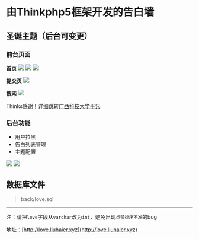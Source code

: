 
# 由Thinkphp5框架开发的告白墙

## 圣诞主题（后台可变更）

### 前台页面

**首页**
![](https://upload-images.jianshu.io/upload_images/12353119-4654ce948e763ffd.png?imageMogr2/auto-orient/strip%7CimageView2/2/w/1240)
![](https://upload-images.jianshu.io/upload_images/12353119-a3f054c1cec8096d.png?imageMogr2/auto-orient/strip%7CimageView2/2/w/1240)
![](https://upload-images.jianshu.io/upload_images/12353119-04067943ba661fc0.png?imageMogr2/auto-orient/strip%7CimageView2/2/w/1240)

**提交页**
![](https://upload-images.jianshu.io/upload_images/12353119-167307e4c08dee0e.png?imageMogr2/auto-orient/strip%7CimageView2/2/w/1240)

**搜索**
![](https://upload-images.jianshu.io/upload_images/12353119-1c455dce345a5f6f.png?imageMogr2/auto-orient/strip%7CimageView2/2/w/1240)

Thinks感谢！详细跳转[广西科技大学平兄](http://pingxonline.com/)

### 后台功能

- 用户拉黑
- 告白列表管理
- 主题配置

![](https://upload-images.jianshu.io/upload_images/12353119-73e15f5d90d24e15.png?imageMogr2/auto-orient/strip%7CimageView2/2/w/1240)
![](https://upload-images.jianshu.io/upload_images/12353119-a6f8196e5ea06041.png?imageMogr2/auto-orient/strip%7CimageView2/2/w/1240)


## 数据库文件

> back/love.sql

---

注：请把`love`字段从`varchar`改为`int`，避免出现`点赞排序不准`的bug

地址：[http://love.liuhaier.xyz](http://love.liuhaier.xyz)

